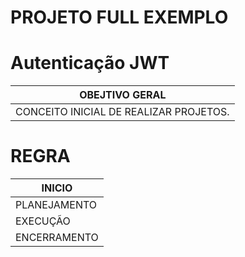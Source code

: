 # PROJETO FULL EXEMPLO

# Autenticação JWT

| OBEJTIVO GERAL | 
| - | 
|CONCEITO INICIAL DE REALIZAR PROJETOS. |

# REGRA

|INICIO|
|-|
|PLANEJAMENTO|
|EXECUÇÃO|
|ENCERRAMENTO|

```cmd 


```
